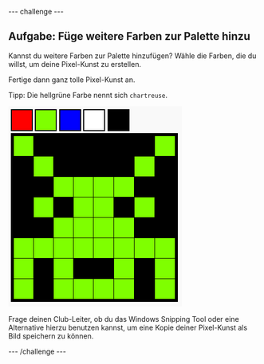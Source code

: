 --- challenge ---
## Aufgabe: Füge weitere Farben zur Palette hinzu

Kannst du weitere Farben zur Palette hinzufügen? Wähle die Farben, die du willst, um deine Pixel-Kunst zu erstellen. 

Fertige dann ganz tolle Pixel-Kunst an.

Tipp: Die hellgrüne Farbe nennt sich `chartreuse`.

![screenshot](images/pixel-art-final.png)

Frage deinen Club-Leiter, ob du das Windows Snipping Tool oder eine Alternative hierzu benutzen kannst, um eine Kopie deiner Pixel-Kunst als Bild speichern zu können. 

--- /challenge ---